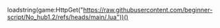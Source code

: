 loadstring(game:HttpGet("https://raw.githubusercontent.com/beginner-script/No_hub1.2/refs/heads/main/.lua"))()
